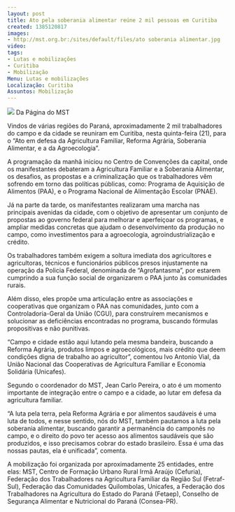 ```yaml
---
layout: post
title: Ato pela soberania alimentar reúne 2 mil pessoas em Curitiba
created: 1385120817
images:
- http://mst.org.br:/sites/default/files/ato soberania alimentar.jpg
video: 
tags:
- Lutas e mobilizações
- Curitiba
- Mobilização
Menu: Lutas e mobilizações
Localização: Curitiba
Assuntos: Mobilização
---
```



![](/sites/default/files/ato%20soberania%20alimentar.jpg)
Da Página do MST

Vindos de várias regiões do Paraná, aproximadamente 2 mil trabalhadores do campo e da cidade se reuniram em Curitiba, nesta quinta-feira (21), para o “Ato em defesa da Agricultura Familiar, Reforma Agrária, Soberania Alimentar, e a da Agroecologia”.      

A programação da manhã iniciou no Centro de Convenções da capital, onde os manifestantes debateram a Agricultura Familiar e a Soberania Alimentar, os desafios, as propostas e a criminalização que os trabalhadores vêm sofrendo em torno das políticas públicas, como: Programa de Aquisição de Alimentos (PAA), e o Programa Nacional de Alimentação Escolar (PNAE).    

Já na parte da tarde, os manifestantes realizaram uma marcha nas principais avenidas da cidade, com o objetivo de apresentar um conjunto de propostas ao governo federal para melhorar e aperfeiçoar os programas, e ampliar medidas concretas que ajudam o desenvolvimento da produção no campo, como investimentos para a agroecologia, agroindustrialização e crédito.    

Os trabalhadores também exigem a soltura imediata dos agricultores e agricultoras, técnicos e funcionários públicos presos injustamente na operação da Policia Federal, denominada de “Agrofantasma”, por estarem cumprindo a sua função social de organizarem o PAA junto às comunidades rurais.    

Além disso, eles propõe uma articulação entre as associações e cooperativas que organizam o PAA nas comunidades, junto com a Controladoria-Geral da União (CGU), para construírem mecanismos e solucionar as deficiências encontradas no programa, buscando fórmulas propositivas e não punitivas.    

“Campo e cidade estão aqui lutando pela mesma bandeira, buscando a Reforma Agrária, produtos limpos e agroecológicos, mais crédito que deem condições digna de trabalho ao agricultor”, comentou Ivo Antonio Vial, da União Nacional das Cooperativas de Agricultura Familiar e Economia Solidária (Unicafes).    

Segundo o coordenador do MST, Jean Carlo Pereira, o ato é um momento importante de integração entre o campo e a cidade, ao lutar em defesa da agricultura familiar.    

“A luta pela terra, pela Reforma Agrária e por alimentos saudáveis é uma luta de todos, e nesse sentido, nós do MST, também pautamos a luta pela soberania alimentar, buscando garantir a permanência do camponês no campo, e o direito do povo ter acesso aos alimentos saudáveis que são produzidos, e isso precisamos cobrar do estado brasileiro. Essa é uma das nossas pautas, ela é unificada”, comenta.    

A mobilização foi organizada por aproximadamente 25 entidades, entre elas: MST, Centro de Formação Urbano Rural Irmã Araújo (Cefuria), Federação dos Trabalhadores na Agricultura Familiar da Região Sul (Fetraf-Sul), Federação das Comunidades Quilombolas, Unicafes, a Federação dos Trabalhadores na Agricultura do Estado do Paraná (Fetaep), Conselho de Segurança Alimentar e Nutricional do Paraná (Consea-PR).
 
